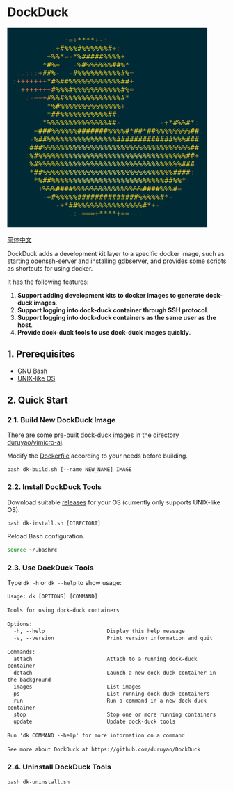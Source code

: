 # DockDuck

![img/duck-logo.png](img/duck-logo.png)

[简体中文](README_zh-CN.md)

DockDuck adds a development kit layer to a specific docker image, such as starting openssh-server and installing gdbserver, and provides some scripts as shortcuts for using docker.

It has the following features:

1) **Support adding development kits to docker images to generate dock-duck images**.
2) **Support logging into dock-duck container through SSH protocol**.
3) **Support logging into dock-duck containers as the same user as the host**.
4) **Provide dock-duck tools to use dock-duck images quickly**.

## 1. Prerequisites

- [GNU Bash](https://www.gnu.org/software/bash/)
- [UNIX-like OS](https://en.wikipedia.org/wiki/Unix-like)

## 2. Quick Start

### 2.1. Build New DockDuck Image

There are some pre-built dock-duck images in the directory [duruyao/vimicro-ai](https://hub.docker.com/r/duruyao/vimicro-ai).

Modify the [Dockerfile](./Dockerfile) according to your needs before building.

```shell
bash dk-build.sh [--name NEW_NAME] IMAGE
```

### 2.2. Install DockDuck Tools

Download suitable [releases](https://github.com/duruyao/DockDuck/releases) for your OS (currently only supports UNIX-like OS).

```shell
bash dk-install.sh [DIRECTORT]
```

Reload Bash configuration.

```bash
source ~/.bashrc
```

### 2.3. Use DockDuck Tools

Type `dk -h` or `dk --help` to show usage:

```shell
Usage: dk [OPTIONS] [COMMAND]

Tools for using dock-duck containers

Options:
  -h, --help                    Display this help message
  -v, --version                 Print version information and quit

Commands:
  attach                        Attach to a running dock-duck container
  detach                        Launch a new dock-duck container in the background
  images                        List images
  ps                            List running dock-duck containers
  run                           Run a command in a new dock-duck container
  stop                          Stop one or more running containers
  update                        Update dock-duck tools

Run 'dk COMMAND --help' for more information on a command

See more about DockDuck at https://github.com/duruyao/DockDuck

```

### 2.4. Uninstall DockDuck Tools

```shell
bash dk-uninstall.sh
```

